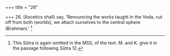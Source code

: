 +++
title = "26"

+++
26. (Ascetics shall) say, 'Renouncing the works taught in the Veda, cut off from both (worlds), we attach ourselves to the central sphere (Brahman).' [^14] 


[^14]:  This Sūtra is again omitted in the MSS, of the text. M. and K. give it in the passage following Sūtra 12.
